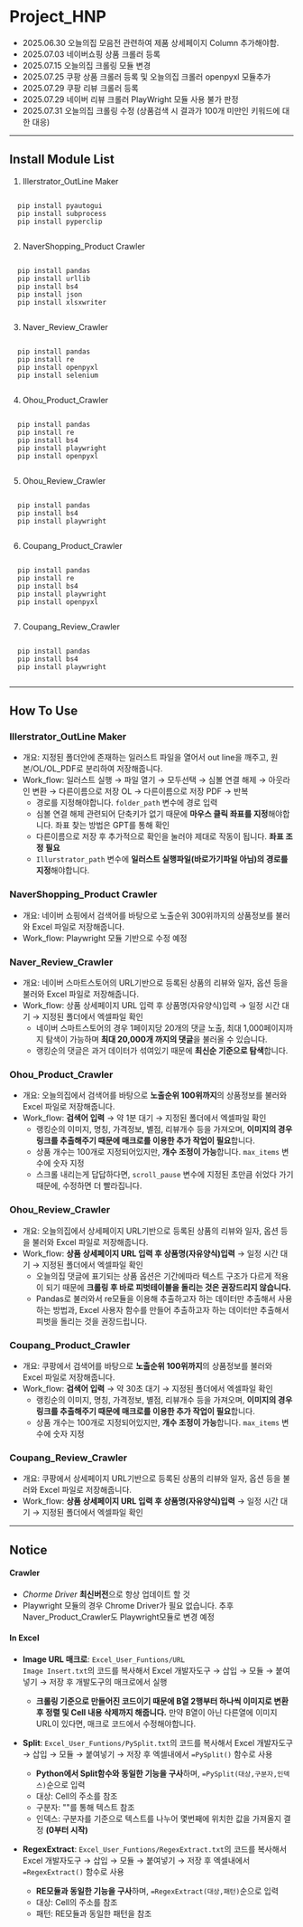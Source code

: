 # Project_HNP

- 2025.06.30 오늘의집 모음전 관련하여 제품 상세페이지 Column 추가해야함.
- 2025.07.03 네이버쇼핑 상품 크롤러 등록
- 2025.07.15 오늘의집 크롤링 모듈 변경
- 2025.07.25 쿠팡 상품 크롤러 등록 및 오늘의집 크롤러 openpyxl 모듈추가
- 2025.07.29 쿠팡 리뷰 크롤러 등록
- 2025.07.29 네이버 리뷰 크롤러 PlayWright 모듈 사용 불가 판정
- 2025.07.31 오늘의집 크롤링 수정 (상품검색 시 결과가 100개 미만인 키워드에 대한 대응)

-----

## Install Module List
1. Illerstrator_OutLine Maker
<pre><code>
  pip install pyautogui
  pip install subprocess
  pip install pyperclip
  </code></pre>

2. NaverShopping_Product Crawler
<pre><code>
  pip install pandas
  pip install urllib
  pip install bs4
  pip install json
  pip install xlsxwriter
  </code></pre>

3. Naver_Review_Crawler
<pre><code>
  pip install pandas
  pip install re
  pip install openpyxl
  pip install selenium
  </code></pre>

4. Ohou_Product_Crawler
<pre><code>
  pip install pandas
  pip install re
  pip install bs4
  pip install playwright
  pip install openpyxl
  </code></pre>

5. Ohou_Review_Crawler
<pre><code>
  pip install pandas
  pip install bs4
  pip install playwright
  </code></pre>

6. Coupang_Product_Crawler
<pre><code>
  pip install pandas
  pip install re
  pip install bs4
  pip install playwright
  pip install openpyxl
  </code></pre>

7. Coupang_Review_Crawler
<pre><code>
  pip install pandas
  pip install bs4
  pip install playwright
  </code></pre>

-----

## How To Use
### Illerstrator_OutLine Maker
- 개요: 지정된 폴더안에 존재하는 일러스트 파일을 열어서 out line을 깨주고, 원본/OL/OL_PDF로 분리하여 저장해줍니다.
- Work_flow: 일러스트 실행 → 파일 열기 → 모두선택 → 심볼 연결 해제 → 아웃라인 변환 → 다른이름으로 저장 OL → 다른이름으로 저장 PDF → 반복
  - 경로를 지정해야합니다. <code>folder_path</code> 변수에 경로 입력
  - 심볼 연결 해제 관련되어 단축키가 없기 때문에 **마우스 클릭 좌표를 지정**해야합니다. 좌표 찾는 방법은 GPT를 통해 확인
  - 다른이름으로 저장 후 추가적으로 확인을 눌러야 제대로 작동이 됩니다. **좌표 조정 필요**
  - <code>Illurstrator_path</code> 변수에 **일러스트 실행파일(바로가기파일 아님)의 경로를 지정**해야합니다.

### NaverShopping_Product Crawler
- 개요: 네이버 쇼핑에서 검색어를 바탕으로 노출순위 300위까지의 상품정보를 불러와 Excel 파일로 저장해줍니다.
- Work_flow: Playwright 모듈 기반으로 수정 예정

### Naver_Review_Crawler
- 개요: 네이버 스마트스토어의 URL기반으로 등록된 상품의 리뷰와 일자, 옵션 등을 불러와 Excel 파일로 저장해줍니다.
- Work_flow: 상품 상세페이지 URL 입력 후 상품명(자유양식)입력 → 일정 시간 대기 → 지정된 폴더에서 엑셀파일 확인
  - 네이버 스마트스토어의 경우 1페이지당 20개의 댓글 노출, 최대 1,000페이지까지 탐색이 가능하며 **최대 20,000개 까지의 댓글**을 불러올 수 있습니다.
  - 랭킹순의 댓글은 과거 데이터가 섞여있기 때문에 **최신순 기준으로 탐색**합니다.

### Ohou_Product_Crawler
- 개요: 오늘의집에서 검색어를 바탕으로 **노출순위 100위까지**의 상품정보를 불러와 Excel 파일로 저장해줍니다.
- Work_flow: **검색어 입력** → 약 1분 대기 → 지정된 폴더에서 엑셀파일 확인
  - 랭킹순의 이미지, 명칭, 가격정보, 별점, 리뷰개수 등을 가져오며, **이미지의 경우 링크를 추출해주기 때문에 매크로를 이용한 추가 작업이 필요**합니다.
  - 상품 개수는 100개로 지정되어있지만, **개수 조정이 가능**합니다. <code>max_items</code> 변수에 숫자 지정
  - 스크롤 내리는게 답답하다면, <code>scroll_pause</code> 변수에 지정된 초만큼 쉬었다 가기 때문에, 수정하면 더 빨라집니다.

### Ohou_Review_Crawler
- 개요: 오늘의집에서 상세페이지 URL기반으로 등록된 상품의 리뷰와 일자, 옵션 등을 불러와 Excel 파일로 저장해줍니다.
- Work_flow: **상품 상세페이지 URL 입력 후 상품명(자유양식)입력** → 일정 시간 대기 → 지정된 폴더에서 엑셀파일 확인
  - 오늘의집 댓글에 표기되는 상품 옵션은 기간에따라 텍스트 구조가 다르게 적용이 되기 때문에 **크롤링 후 바로 피벗테이블을 돌리는 것은 권장드리지 않습니다.**
  - Pandas로 불러와서 re모듈을 이용해 추출하고자 하는 데이터만 추출해서 사용하는 방법과, Excel 사용자 함수를 만들어 추출하고자 하는 데이터만 추출해서 피벗을 돌리는 것을 권장드립니다.

### Coupang_Product_Crawler
- 개요: 쿠팡에서 검색어를 바탕으로 **노출순위 100위까지**의 상품정보를 불러와 Excel 파일로 저장해줍니다.
- Work_flow: **검색어 입력** → 약 30초 대기 → 지정된 폴더에서 엑셀파일 확인
  - 랭킹순의 이미지, 명칭, 가격정보, 별점, 리뷰개수 등을 가져오며, **이미지의 경우 링크를 추출해주기 때문에 매크로를 이용한 추가 작업이 필요**합니다.
  - 상품 개수는 100개로 지정되어있지만, **개수 조정이 가능**합니다. <code>max_items</code> 변수에 숫자 지정

### Coupang_Review_Crawler
- 개요: 쿠팡에서 상세페이지 URL기반으로 등록된 상품의 리뷰와 일자, 옵션 등을 불러와 Excel 파일로 저장해줍니다.
- Work_flow: **상품 상세페이지 URL 입력 후 상품명(자유양식)입력** → 일정 시간 대기 → 지정된 폴더에서 엑셀파일 확인

-----

## Notice
<H4>Crawler</H4>

- *Chorme Driver* **최신버전**으로 항상 업데이트 할 것
- Playwright 모듈의 경우 Chrome Driver가 필요 없습니다. 추후 Naver_Product_Crawler도 Playwright모듈로 변경 예정

<H4>In Excel</H4>

- **Image URL 매크로**: <code>Excel_User_Funtions/URL Image Insert.txt</code>의 코드를 복사해서 Excel 개발자도구 → 삽입 → 모듈 → 붙여넣기 → 저장 후 개발도구의 매크로에서 실행
  - **크롤링 기준으로 만들어진 코드이기 때문에 B열 2행부터 하나씩 이미지로 변환 후 정렬 및 Cell 내용 삭제까지 해줍니다.** 만약 B열이 아닌 다른열에 이미지 URL이 있다면, 매크로 코드에서 수정해야합니다.
   
- **Split**: <code>Excel_User_Funtions/PySplit.txt</code>의 코드를 복사해서 Excel 개발자도구 → 삽입 → 모듈 → 붙여넣기 → 저장 후 엑셀내에서 <code>=PySplit()</code> 함수로 사용
  - **Python에서 Split함수와 동일한 기능을 구사**하며, <code>=PySplit(대상,구분자,인덱스)</code>순으로 입력
  - 대상: Cell의 주소를 참조
  - 구분자: ""를 통해 텍스트 참조
  - 인덱스: 구분자를 기준으로 텍스트를 나누어 몇번째에 위치한 값을 가져올지 결정 **(0부터 시작)**

- **RegexExtract**: <code>Excel_User_Funtions/RegexExtract.txt</code>의 코드를 복사해서 Excel 개발자도구 → 삽입 → 모듈 → 붙여넣기 → 저장 후 엑셀내에서 <code>=RegexExtract()</code> 함수로 사용
  - **RE모듈과 동일한 기능을 구사**하며, <code>=RegexExtract(대상,패턴)</code>순으로 입력
  - 대상: Cell의 주소를 참조
  - 패턴: RE모듈과 동일한 패턴을 참조
